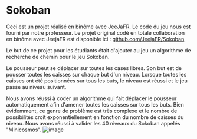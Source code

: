 # Sokoban

Ceci est un projet réalisé en binôme avec JeeJaFR. Le code du jeu nous est fourni par notre professeur.
Le projet original codé en totale collaboration en binôme avec JeejaFR est disponible ici : [github.com/JeejaFR/Sokoban](https://github.com/JeejaFR/Sokoban)

Le but de ce projet pour les étudiants était d'ajouter au jeu un algorithme de recherche de chemin pour le jeu Sokoban.

Le pousseur peut se déplacer sur toutes les cases libres. Son but est de pousser toutes les caisses sur chaque but d'un niveau.
Lorsque toutes les caisses ont été positionnées sur tous les buts, le niveau est réussi et le jeu passe au niveau suivant.

Nous avons réussi à coder un algorithme qui fait déplacer le pousseur automatiquement afin d'amener toutes les caisses sur tous les buts.
Bien évidemment, ce genre de problème est très complexe et le nombre de possibilités croit exponentiellement en fonction du nombre de caisses du niveau.
Nous avons réussi à valider les 40 niveaux du Sokoban appelés "Minicosmos".
![image](https://github.com/Cengokill/Sokoban/assets/61111039/b67b5eaa-3ab6-4c83-aea3-3d82aec853d5)
